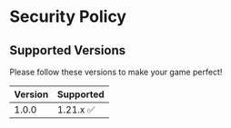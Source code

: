 # Security Policy

## Supported Versions

Please follow these versions to make your game perfect!

| Version | Supported                 |
| ------- |---------------------------|
| 1.0.0   | 1.21.x :white_check_mark: |
